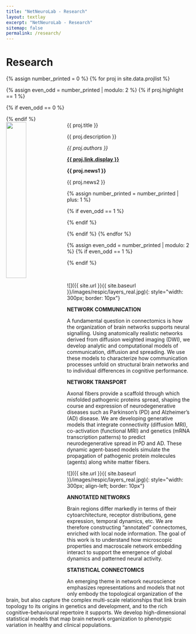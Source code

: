 ```yaml
---
title: "NetNeuroLab - Research"
layout: textlay
excerpt: "NetNeuroLab - Research"
sitemap: false
permalink: /research/
---
```


# Research


{% assign number_printed = 0 %}
{% for proj in site.data.projlist %}

{% assign even_odd = number_printed | modulo: 2 %}
{% if proj.highlight == 1 %}

{% if even_odd == 0 %}
<div class="row">
{% endif %}

<div class="col-sm-6 clearfix">
 <div class="well">
  <projtit>{{ proj.title }}</projtit>
  <img src="{{ site.url }}{{ site.baseurl }}/images/pubpic/{{ proj.image }}" class="img-responsive" width="33%" style="float: left" />
  <p>{{ proj.description }}</p>
  <p><em>{{ proj.authors }}</em></p>
  <p><strong><a href="{{ proj.link.url }}">{{ proj.link.display }}</a></strong></p>
  <p class="text-danger"><strong> {{ proj.news1 }}</strong></p>
  <p> {{ proj.news2 }}</p>
 </div>
</div>

{% assign number_printed = number_printed | plus: 1 %}

{% if even_odd == 1 %}
</div>
{% endif %}

{% endif %}
{% endfor %}

{% assign even_odd = number_printed | modulo: 2 %}
{% if even_odd == 1 %}
</div>
{% endif %}

<p> &nbsp; </p>






![]({{ site.url }}{{ site.baseurl }}/images/respic/layers_real.jpg){: style="width: 300px; border: 10px"}

**NETWORK COMMUNICATION**

A fundamental question in connectomics is how the organization of brain networks supports neural signalling. Using anatomically realistic networks derived from diffusion weighted imaging (DWI), we develop analytic and computational models of communication, diffusion and spreading. We use these models to characterize how communication processes unfold on structural brain networks and to individual differences in cognitive performance.

**NETWORK TRANSPORT**

Axonal fibers provide a scaffold through which misfolded pathogenic proteins spread, shaping the course and expression of neurodegenerative diseases such as Parkinson’s (PD) and Alzheimer’s (AD) disease.  We are developing generative models that integrate connectivity (diffusion MRI), co-activation (functional MRI) and genetics (mRNA transcription patterns) to predict neurodegenerative spread in PD and AD. These dynamic agent-based models simulate the propagation of pathogenic protein molecules (agents) along white matter fibers.

![]({{ site.url }}{{ site.baseurl }}/images/respic/layers_real.jpg){: style="width: 300px; align-left; border: 10px"}

**ANNOTATED NETWORKS**

Brain regions differ markedly in terms of their cytoarchitecture, receptor distributions, gene expression, temporal dynamics, etc. We are therefore constructing “annotated” connectomes, enriched with local node information. The goal of this work is to understand how microscopic properties and macroscale network embedding interact to support the emergence of global dynamics and patterned neural activity.

**STATISTICAL CONNECTOMICS**

An emerging theme in network neuroscience emphasizes representations and models that not only embody the topological organization of the brain, but also capture the complex multi-scale relationships that link brain topology to its origins in genetics and development, and to the rich cognitive-behavioural repertoire it supports. We develop high-dimensional statistical models that map brain network organization to  phenotypic variation in healthy and clinical populations.

